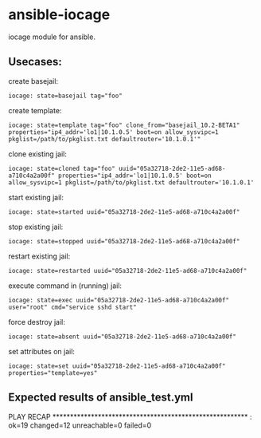 ansible-iocage
==============

iocage module for ansible.

Usecases:
---------

create basejail:
```
iocage: state=basejail tag="foo"
```
create template:
```
iocage: state=template tag="foo" clone_from="basejail_10.2-BETA1" properties="ip4_addr='lo1|10.1.0.5' boot=on allow_sysvipc=1 pkglist=/path/to/pkglist.txt defaultrouter='10.1.0.1'"
```
clone existing jail:
```
iocage: state=cloned tag="foo" uuid="05a32718-2de2-11e5-ad68-a710c4a2a00f" properties="ip4_addr='lo1|10.1.0.5' boot=on allow_sysvipc=1 pkglist=/path/to/pkglist.txt defaultrouter='10.1.0.1'
```
start existing jail:
```
iocage: state=started uuid="05a32718-2de2-11e5-ad68-a710c4a2a00f" 
```
stop existing jail:
```
iocage: state=stopped uuid="05a32718-2de2-11e5-ad68-a710c4a2a00f" 
```
restart existing jail:
```
iocage: state=restarted uuid="05a32718-2de2-11e5-ad68-a710c4a2a00f" 
```
execute command in (running) jail:
```
iocage: state=exec uuid="05a32718-2de2-11e5-ad68-a710c4a2a00f" user="root" cmd="service sshd start"
```
force destroy jail:
```
iocage: state=absent uuid="05a32718-2de2-11e5-ad68-a710c4a2a00f"
```
set attributes on jail:
```
iocage: state=set uuid="05a32718-2de2-11e5-ad68-a710c4a2a00f" properties="template=yes"
```

Expected results of ansible\_test.yml
-------------------------------------

PLAY RECAP ********************************************************
<host>             : ok=19   changed=12   unreachable=0    failed=0 
